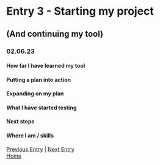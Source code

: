 # Entry 3 - Starting my project
## (And continuing my tool)
### 02.06.23
#### How far I have learned my tool <br>
#### Putting a plan into action <br>
#### Expanding on my plan <br>
#### What I have started testing <br>
#### Next steps <br>
#### Where I am / skills <br>



[Previous Entry](entry02.md) | [Next Entry](entry04.md)<br>
[Home](../README.md)
